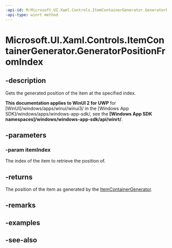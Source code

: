 ```yaml
---
-api-id: M:Microsoft.UI.Xaml.Controls.ItemContainerGenerator.GeneratorPositionFromIndex(System.Int32)
-api-type: winrt method
---
```


<!-- Method syntax
public Windows.UI.Xaml.Controls.Primitives.GeneratorPosition GeneratorPositionFromIndex(System.Int32 itemIndex)
-->

# Microsoft.UI.Xaml.Controls.ItemContainerGenerator.GeneratorPositionFromIndex

## -description
Gets the generated position of the item at the specified index.

**This documentation applies to WinUI 2 for UWP** for [WinUI]/windows/apps/winui/winui3/ in the [Windows App SDK]/windows/apps/windows-app-sdk/, see the **[Windows App SDK namespaces]/windows/windows-app-sdk/api/winrt/**.

## -parameters
### -param itemIndex
The index of the item to retrieve the position of.

## -returns
The position of the item as generated by the [ItemContainerGenerator](itemcontainergenerator.md).

## -remarks

## -examples

## -see-also
